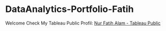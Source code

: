 # DataAnalytics-Portfolio-Fatih
Welcome
Check My Tableau Public Profil: [Nur Fatih Alam - Tableau Public](https://public.tableau.com/app/profile/nur.fatih.alam)
